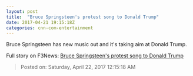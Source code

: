 ```yaml
---
layout: post
title:  "Bruce Springsteen's protest song to Donald Trump"
date: 2017-04-21 19:15:18Z
categories: cnn-com-entertainment
---
```


Bruce Springsteen has new music out and it's taking aim at Donald Trump.


Full story on F3News: [Bruce Springsteen's protest song to Donald Trump](http://www.f3nws.com/n/C3pTzH)

> Posted on: Saturday, April 22, 2017 12:15:18 AM
